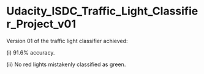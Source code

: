 # Udacity_ISDC_Traffic_Light_Classifier_Project_v01
Version 01 of the traffic light classifier achieved:

(i) 91.6% accuracy.

(ii) No red lights mistakenly classified as green. 

